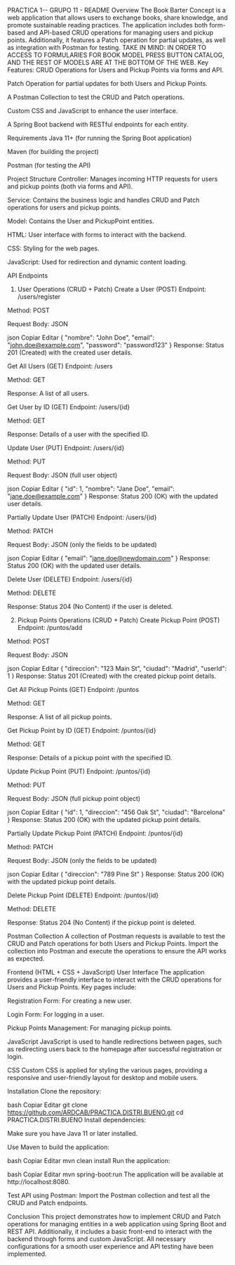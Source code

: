 PRACTICA 1-- GRUPO 11 - README
Overview
The Book Barter Concept is a web application that allows users to exchange books, share knowledge, and promote sustainable reading practices. The application includes both form-based and API-based CRUD operations for managing users and pickup points. Additionally, it features a Patch operation for partial updates, as well as integration with Postman for testing.
TAKE IN MIND:
IN ORDER TO ACCESS TO FORMULARIES FOR BOOK MODEL PRESS BUTTON CATALOG, AND THE REST OF MODELS ARE AT THE BOTTOM OF THE WEB.
Key Features:
CRUD Operations for Users and Pickup Points via forms and API.

Patch Operation for partial updates for both Users and Pickup Points.

A Postman Collection to test the CRUD and Patch operations.

Custom CSS and JavaScript to enhance the user interface.

A Spring Boot backend with RESTful endpoints for each entity.

Requirements
Java 11+ (for running the Spring Boot application)

Maven (for building the project)

Postman (for testing the API)

Project Structure
Controller: Manages incoming HTTP requests for users and pickup points (both via forms and API).

Service: Contains the business logic and handles CRUD and Patch operations for users and pickup points.

Model: Contains the User and PickupPoint entities.

HTML: User interface with forms to interact with the backend.

CSS: Styling for the web pages.

JavaScript: Used for redirection and dynamic content loading.

API Endpoints
1. User Operations (CRUD + Patch)
Create a User (POST)
Endpoint: /users/register

Method: POST

Request Body: JSON

json
Copiar
Editar
{
  "nombre": "John Doe",
  "email": "john.doe@example.com",
  "password": "password123"
}
Response: Status 201 (Created) with the created user details.

Get All Users (GET)
Endpoint: /users

Method: GET

Response: A list of all users.

Get User by ID (GET)
Endpoint: /users/{id}

Method: GET

Response: Details of a user with the specified ID.

Update User (PUT)
Endpoint: /users/{id}

Method: PUT

Request Body: JSON (full user object)

json
Copiar
Editar
{
  "id": 1,
  "nombre": "Jane Doe",
  "email": "jane.doe@example.com"
}
Response: Status 200 (OK) with the updated user details.

Partially Update User (PATCH)
Endpoint: /users/{id}

Method: PATCH

Request Body: JSON (only the fields to be updated)

json
Copiar
Editar
{
  "email": "jane.doe@newdomain.com"
}
Response: Status 200 (OK) with the updated user details.

Delete User (DELETE)
Endpoint: /users/{id}

Method: DELETE

Response: Status 204 (No Content) if the user is deleted.

2. Pickup Points Operations (CRUD + Patch)
Create Pickup Point (POST)
Endpoint: /puntos/add

Method: POST

Request Body: JSON

json
Copiar
Editar
{
  "direccion": "123 Main St",
  "ciudad": "Madrid",
  "userId": 1
}
Response: Status 201 (Created) with the created pickup point details.

Get All Pickup Points (GET)
Endpoint: /puntos

Method: GET

Response: A list of all pickup points.

Get Pickup Point by ID (GET)
Endpoint: /puntos/{id}

Method: GET

Response: Details of a pickup point with the specified ID.

Update Pickup Point (PUT)
Endpoint: /puntos/{id}

Method: PUT

Request Body: JSON (full pickup point object)

json
Copiar
Editar
{
  "id": 1,
  "direccion": "456 Oak St",
  "ciudad": "Barcelona"
}
Response: Status 200 (OK) with the updated pickup point details.

Partially Update Pickup Point (PATCH)
Endpoint: /puntos/{id}

Method: PATCH

Request Body: JSON (only the fields to be updated)

json
Copiar
Editar
{
  "direccion": "789 Pine St"
}
Response: Status 200 (OK) with the updated pickup point details.

Delete Pickup Point (DELETE)
Endpoint: /puntos/{id}

Method: DELETE

Response: Status 204 (No Content) if the pickup point is deleted.

Postman Collection
A collection of Postman requests is available to test the CRUD and Patch operations for both Users and Pickup Points. Import the collection into Postman and execute the operations to ensure the API works as expected.

Frontend (HTML + CSS + JavaScript)
User Interface
The application provides a user-friendly interface to interact with the CRUD operations for Users and Pickup Points. Key pages include:

Registration Form: For creating a new user.

Login Form: For logging in a user.

Pickup Points Management: For managing pickup points.

JavaScript
JavaScript is used to handle redirections between pages, such as redirecting users back to the homepage after successful registration or login.

CSS
Custom CSS is applied for styling the various pages, providing a responsive and user-friendly layout for desktop and mobile users.

Installation
Clone the repository:

bash
Copiar
Editar
git clone https://github.com/ARDCAB/PRACTICA.DISTRI.BUENO.git
cd PRACTICA.DISTRI.BUENO
Install dependencies:

Make sure you have Java 11 or later installed.

Use Maven to build the application:

bash
Copiar
Editar
mvn clean install
Run the application:

bash
Copiar
Editar
mvn spring-boot:run
The application will be available at http://localhost:8080.

Test API using Postman: Import the Postman collection and test all the CRUD and Patch endpoints.

Conclusion
This project demonstrates how to implement CRUD and Patch operations for managing entities in a web application using Spring Boot and REST API. Additionally, it includes a basic front-end to interact with the backend through forms and custom JavaScript. All necessary configurations for a smooth user experience and API testing have been implemented.
